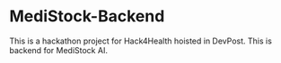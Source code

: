 # MediStock-Backend
This is a hackathon project for Hack4Health hoisted in DevPost. This is backend for MediStock AI.
